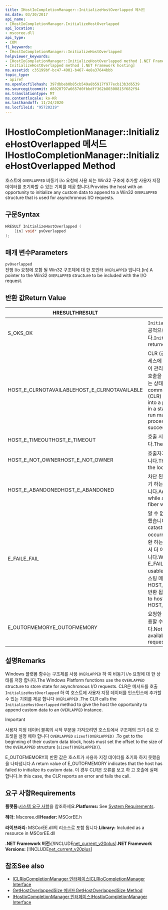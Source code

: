 ```yaml
---
title: IHostIoCompletionManager::InitializeHostOverlapped 메서드
ms.date: 03/30/2017
api_name:
- IHostIoCompletionManager.InitializeHostOverlapped
api_location:
- mscoree.dll
api_type:
- COM
f1_keywords:
- IHostIoCompletionManager::InitializeHostOverlapped
helpviewer_keywords:
- IHostIoCompletionManager::InitializeHostOverlapped method [.NET Framework hosting]
- InitializeHostOverlapped method [.NET Framework hosting]
ms.assetid: c35199bf-bc47-4901-b467-4e8a37644bbb
topic_type:
- apiref
ms.openlocfilehash: 397dbbeb0b85cb549a8b5917f977ecb13b3d6539
ms.sourcegitcommit: d8020797a6657d0fbbdff362b80300815f682f94
ms.translationtype: MT
ms.contentlocale: ko-KR
ms.lasthandoff: 11/24/2020
ms.locfileid: "95720219"
---
```

# <a name="ihostiocompletionmanagerinitializehostoverlapped-method"></a><span data-ttu-id="a843a-102">IHostIoCompletionManager::InitializeHostOverlapped 메서드</span><span class="sxs-lookup"><span data-stu-id="a843a-102">IHostIoCompletionManager::InitializeHostOverlapped Method</span></span>

<span data-ttu-id="a843a-103">호스트에 `OVERLAPPED` 비동기 i/o 요청에 사용 되는 Win32 구조에 추가할 사용자 지정 데이터를 초기화할 수 있는 기회를 제공 합니다.</span><span class="sxs-lookup"><span data-stu-id="a843a-103">Provides the host with an opportunity to initialize any custom data to append to a Win32 `OVERLAPPED` structure that is used for asynchronous I/O requests.</span></span>  
  
## <a name="syntax"></a><span data-ttu-id="a843a-104">구문</span><span class="sxs-lookup"><span data-stu-id="a843a-104">Syntax</span></span>  
  
```cpp  
HRESULT InitializeHostOverlapped (  
    [in] void* pvOverlapped  
);  
```  
  
## <a name="parameters"></a><span data-ttu-id="a843a-105">매개 변수</span><span class="sxs-lookup"><span data-stu-id="a843a-105">Parameters</span></span>  

 `pvOverlapped`  
 <span data-ttu-id="a843a-106">진행 I/o 요청에 포함 될 Win32 구조체에 대 한 포인터 `OVERLAPPED` 입니다.</span><span class="sxs-lookup"><span data-stu-id="a843a-106">[in] A pointer to the Win32 `OVERLAPPED` structure to be included with the I/O request.</span></span>  
  
## <a name="return-value"></a><span data-ttu-id="a843a-107">반환 값</span><span class="sxs-lookup"><span data-stu-id="a843a-107">Return Value</span></span>  
  
|<span data-ttu-id="a843a-108">HRESULT</span><span class="sxs-lookup"><span data-stu-id="a843a-108">HRESULT</span></span>|<span data-ttu-id="a843a-109">설명</span><span class="sxs-lookup"><span data-stu-id="a843a-109">Description</span></span>|  
|-------------|-----------------|  
|<span data-ttu-id="a843a-110">S_OK</span><span class="sxs-lookup"><span data-stu-id="a843a-110">S_OK</span></span>|<span data-ttu-id="a843a-111">`InitializeHostOverlapped` 성공적으로 반환 되었습니다.</span><span class="sxs-lookup"><span data-stu-id="a843a-111">`InitializeHostOverlapped` returned successfully.</span></span>|  
|<span data-ttu-id="a843a-112">HOST_E_CLRNOTAVAILABLE</span><span class="sxs-lookup"><span data-stu-id="a843a-112">HOST_E_CLRNOTAVAILABLE</span></span>|<span data-ttu-id="a843a-113">CLR (공용 언어 런타임)이 프로세스에 로드 되지 않았거나 CLR이 관리 코드를 실행할 수 없거나 호출을 성공적으로 처리할 수 없는 상태에 있습니다.</span><span class="sxs-lookup"><span data-stu-id="a843a-113">The common language runtime (CLR) has not been loaded into a process, or the CLR is in a state in which it cannot run managed code or process the call successfully.</span></span>|  
|<span data-ttu-id="a843a-114">HOST_E_TIMEOUT</span><span class="sxs-lookup"><span data-stu-id="a843a-114">HOST_E_TIMEOUT</span></span>|<span data-ttu-id="a843a-115">호출 시간이 초과 되었습니다.</span><span class="sxs-lookup"><span data-stu-id="a843a-115">The call timed out.</span></span>|  
|<span data-ttu-id="a843a-116">HOST_E_NOT_OWNER</span><span class="sxs-lookup"><span data-stu-id="a843a-116">HOST_E_NOT_OWNER</span></span>|<span data-ttu-id="a843a-117">호출자가 잠금을 소유 하지 않습니다.</span><span class="sxs-lookup"><span data-stu-id="a843a-117">The caller does not own the lock.</span></span>|  
|<span data-ttu-id="a843a-118">HOST_E_ABANDONED</span><span class="sxs-lookup"><span data-stu-id="a843a-118">HOST_E_ABANDONED</span></span>|<span data-ttu-id="a843a-119">차단 된 스레드나 파이버에서 대기 하는 동안 이벤트를 취소 했습니다.</span><span class="sxs-lookup"><span data-stu-id="a843a-119">An event was canceled while a blocked thread or fiber was waiting on it.</span></span>|  
|<span data-ttu-id="a843a-120">E_FAIL</span><span class="sxs-lookup"><span data-stu-id="a843a-120">E_FAIL</span></span>|<span data-ttu-id="a843a-121">알 수 없는 치명적인 오류가 발생 했습니다.</span><span class="sxs-lookup"><span data-stu-id="a843a-121">An unknown catastrophic failure occurred.</span></span> <span data-ttu-id="a843a-122">메서드가 E_FAIL 반환 하는 경우 해당 프로세스 내에서 더 이상 CLR을 사용할 수 없습니다.</span><span class="sxs-lookup"><span data-stu-id="a843a-122">When a method returns E_FAIL, the CLR is no longer usable within the process.</span></span> <span data-ttu-id="a843a-123">호스팅 메서드를 이후에 호출 하면 HOST_E_CLRNOTAVAILABLE 반환 됩니다.</span><span class="sxs-lookup"><span data-stu-id="a843a-123">Subsequent calls to hosting methods return HOST_E_CLRNOTAVAILABLE.</span></span>|  
|<span data-ttu-id="a843a-124">E_OUTOFMEMORY</span><span class="sxs-lookup"><span data-stu-id="a843a-124">E_OUTOFMEMORY</span></span>|<span data-ttu-id="a843a-125">요청한 리소스를 할당 하는 데 사용할 수 있는 메모리가 부족 합니다.</span><span class="sxs-lookup"><span data-stu-id="a843a-125">Not enough memory was available to allocate the requested resource.</span></span>|  
  
## <a name="remarks"></a><span data-ttu-id="a843a-126">설명</span><span class="sxs-lookup"><span data-stu-id="a843a-126">Remarks</span></span>  

 <span data-ttu-id="a843a-127">Windows 플랫폼 함수는 구조체를 사용 `OVERLAPPED` 하 여 비동기 i/o 요청에 대 한 상태를 저장 합니다.</span><span class="sxs-lookup"><span data-stu-id="a843a-127">The Windows Platform functions use the `OVERLAPPED` structure to store state for asynchronous I/O requests.</span></span> <span data-ttu-id="a843a-128">CLR은 메서드를 호출 `InitializeHostOverlapped` 하 여 호스트에 사용자 지정 데이터를 인스턴스에 추가할 수 있는 기회를 제공 합니다 `OVERLAPPED` .</span><span class="sxs-lookup"><span data-stu-id="a843a-128">The CLR calls the `InitializeHostOverlapped` method to give the host the opportunity to append custom data to an `OVERLAPPED` instance.</span></span>  
  
> [!IMPORTANT]
> <span data-ttu-id="a843a-129">사용자 지정 데이터 블록의 시작 부분을 가져오려면 호스트에서 구조체의 크기 ()로 오프셋을 설정 해야 합니다 `OVERLAPPED` `sizeof(OVERLAPPED)` .</span><span class="sxs-lookup"><span data-stu-id="a843a-129">To get to the beginning of their custom data block, hosts must set the offset to the size of the `OVERLAPPED` structure (`sizeof(OVERLAPPED)`).</span></span>  
  
 <span data-ttu-id="a843a-130">E_OUTOFMEMORY의 반환 값은 호스트가 사용자 지정 데이터를 초기화 하지 못했음을 나타냅니다.</span><span class="sxs-lookup"><span data-stu-id="a843a-130">A return value of E_OUTOFMEMORY indicates that the host has failed to initialize its custom data.</span></span> <span data-ttu-id="a843a-131">이 경우 CLR은 오류를 보고 하 고 호출에 실패 합니다.</span><span class="sxs-lookup"><span data-stu-id="a843a-131">In this case, the CLR reports an error and fails the call.</span></span>  
  
## <a name="requirements"></a><span data-ttu-id="a843a-132">요구 사항</span><span class="sxs-lookup"><span data-stu-id="a843a-132">Requirements</span></span>  

 <span data-ttu-id="a843a-133">**플랫폼:**[시스템 요구 사항](../../get-started/system-requirements.md)을 참조하세요.</span><span class="sxs-lookup"><span data-stu-id="a843a-133">**Platforms:** See [System Requirements](../../get-started/system-requirements.md).</span></span>  
  
 <span data-ttu-id="a843a-134">**헤더:** Mscoree.dll</span><span class="sxs-lookup"><span data-stu-id="a843a-134">**Header:** MSCorEE.h</span></span>  
  
 <span data-ttu-id="a843a-135">**라이브러리:** MSCorEE.dll의 리소스로 포함 됩니다.</span><span class="sxs-lookup"><span data-stu-id="a843a-135">**Library:** Included as a resource in MSCorEE.dll</span></span>  
  
 <span data-ttu-id="a843a-136">**.NET Framework 버전:**[!INCLUDE[net_current_v20plus](../../../../includes/net-current-v20plus-md.md)]</span><span class="sxs-lookup"><span data-stu-id="a843a-136">**.NET Framework Versions:** [!INCLUDE[net_current_v20plus](../../../../includes/net-current-v20plus-md.md)]</span></span>  
  
## <a name="see-also"></a><span data-ttu-id="a843a-137">참조</span><span class="sxs-lookup"><span data-stu-id="a843a-137">See also</span></span>

- [<span data-ttu-id="a843a-138">ICLRIoCompletionManager 인터페이스</span><span class="sxs-lookup"><span data-stu-id="a843a-138">ICLRIoCompletionManager Interface</span></span>](iclriocompletionmanager-interface.md)
- [<span data-ttu-id="a843a-139">GetHostOverlappedSize 메서드</span><span class="sxs-lookup"><span data-stu-id="a843a-139">GetHostOverlappedSize Method</span></span>](ihostiocompletionmanager-gethostoverlappedsize-method.md)
- [<span data-ttu-id="a843a-140">IHostIoCompletionManager 인터페이스</span><span class="sxs-lookup"><span data-stu-id="a843a-140">IHostIoCompletionManager Interface</span></span>](ihostiocompletionmanager-interface.md)
